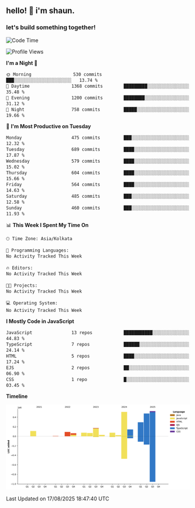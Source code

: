 ## hello! 👋 i'm shaun. 
### let's build something together!
<!--START_SECTION:waka-->
![Code Time](http://img.shields.io/badge/Code%20Time-403%20hrs%204%20mins-blue)

![Profile Views](http://img.shields.io/badge/Profile%20Views-0-blue)

**I'm a Night 🦉** 

```text
🌞 Morning                530 commits         ███░░░░░░░░░░░░░░░░░░░░░░   13.74 % 
🌆 Daytime                1368 commits        █████████░░░░░░░░░░░░░░░░   35.48 % 
🌃 Evening                1200 commits        ████████░░░░░░░░░░░░░░░░░   31.12 % 
🌙 Night                  758 commits         █████░░░░░░░░░░░░░░░░░░░░   19.66 % 
```
📅 **I'm Most Productive on Tuesday** 

```text
Monday                   475 commits         ███░░░░░░░░░░░░░░░░░░░░░░   12.32 % 
Tuesday                  689 commits         ████░░░░░░░░░░░░░░░░░░░░░   17.87 % 
Wednesday                579 commits         ████░░░░░░░░░░░░░░░░░░░░░   15.02 % 
Thursday                 604 commits         ████░░░░░░░░░░░░░░░░░░░░░   15.66 % 
Friday                   564 commits         ████░░░░░░░░░░░░░░░░░░░░░   14.63 % 
Saturday                 485 commits         ███░░░░░░░░░░░░░░░░░░░░░░   12.58 % 
Sunday                   460 commits         ███░░░░░░░░░░░░░░░░░░░░░░   11.93 % 
```


📊 **This Week I Spent My Time On** 

```text
🕑︎ Time Zone: Asia/Kolkata

💬 Programming Languages: 
No Activity Tracked This Week

🔥 Editors: 
No Activity Tracked This Week

🐱‍💻 Projects: 
No Activity Tracked This Week

💻 Operating System: 
No Activity Tracked This Week
```

**I Mostly Code in JavaScript** 

```text
JavaScript               13 repos            ███████████░░░░░░░░░░░░░░   44.83 % 
TypeScript               7 repos             ██████░░░░░░░░░░░░░░░░░░░   24.14 % 
HTML                     5 repos             ████░░░░░░░░░░░░░░░░░░░░░   17.24 % 
EJS                      2 repos             ██░░░░░░░░░░░░░░░░░░░░░░░   06.90 % 
CSS                      1 repo              █░░░░░░░░░░░░░░░░░░░░░░░░   03.45 % 
```



**Timeline**

![Lines of Code chart](https://raw.githubusercontent.com/ShaunDaniel/ShaunDaniel/main/assets/bar_graph.png)


 Last Updated on 17/08/2025 18:47:40 UTC
<!--END_SECTION:waka-->
